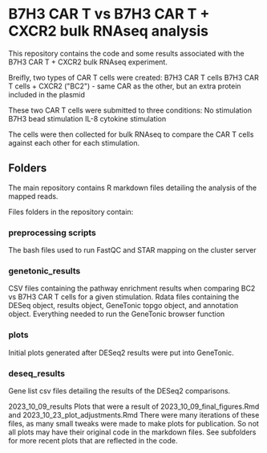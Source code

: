 # B7H3 CAR T vs B7H3 CAR T + CXCR2 bulk RNAseq analysis

This repository contains the code and some results associated with the B7H3 CAR T + CXCR2 bulk RNAseq experiment.

Breifly, two types of CAR T cells were created:
  B7H3 CAR T cells
  B7H3 CAR T cells + CXCR2 ("BC2") - same CAR as the other, but an extra protein included in the plasmid

These two CAR T cells were submitted to three conditions:
  No stimulation
  B7H3 bead stimulation
  IL-8 cytokine stimulation

The cells were then collected for bulk RNAseq to compare the CAR T cells against each other for each stimulation.

## Folders

The main repository contains R markdown files detailing the analysis of the mapped reads.

Files folders in the repository contain:

### preprocessing scripts
The bash files used to run FastQC and STAR mapping on the cluster server

### genetonic_results
CSV files containing the pathway enrichment results when comparing BC2 vs B7H3 CAR T cells for a given stimulation. Rdata files containing the DESeq object, results object, GeneTonic topgo object, and annotation object. Everything needed to run the GeneTonic browser function

### plots
Initial plots generated after DESeq2 results were put into GeneTonic.

### deseq_results
Gene list csv files detailing the results of the DESeq2 comparisons.

2023_10_09_results
Plots that were a result of 2023_10_09_final_figures.Rmd and 2023_10_23_plot_adjustments.Rmd
There were many iterations of these files, as many small tweaks were made to make plots for publication. So not all plots may have their original code in the markdown files. See subfolders for more recent plots that are reflected in the code.

